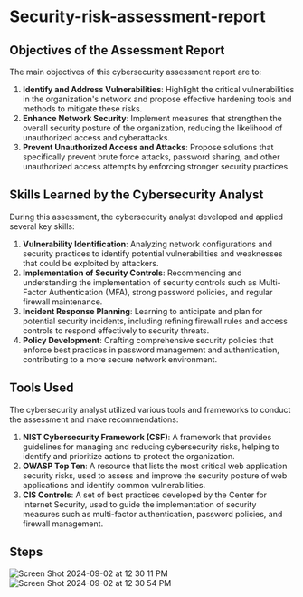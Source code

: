 # Security-risk-assessment-report

## Objectives of the Assessment Report

The main objectives of this cybersecurity assessment report are to:

1. **Identify and Address Vulnerabilities**: Highlight the critical vulnerabilities in the organization's network and propose effective hardening tools and methods to mitigate these risks.
2. **Enhance Network Security**: Implement measures that strengthen the overall security posture of the organization, reducing the likelihood of unauthorized access and cyberattacks.
3. **Prevent Unauthorized Access and Attacks**: Propose solutions that specifically prevent brute force attacks, password sharing, and other unauthorized access attempts by enforcing stronger security practices.

## Skills Learned by the Cybersecurity Analyst

During this assessment, the cybersecurity analyst developed and applied several key skills:

1. **Vulnerability Identification**: Analyzing network configurations and security practices to identify potential vulnerabilities and weaknesses that could be exploited by attackers.
2. **Implementation of Security Controls**: Recommending and understanding the implementation of security controls such as Multi-Factor Authentication (MFA), strong password policies, and regular firewall maintenance.
3. **Incident Response Planning**: Learning to anticipate and plan for potential security incidents, including refining firewall rules and access controls to respond effectively to security threats.
4. **Policy Development**: Crafting comprehensive security policies that enforce best practices in password management and authentication, contributing to a more secure network environment.

## Tools Used

The cybersecurity analyst utilized various tools and frameworks to conduct the assessment and make recommendations:

1. **NIST Cybersecurity Framework (CSF)**: A framework that provides guidelines for managing and reducing cybersecurity risks, helping to identify and prioritize actions to protect the organization.
2. **OWASP Top Ten**: A resource that lists the most critical web application security risks, used to assess and improve the security posture of web applications and identify common vulnerabilities.
3. **CIS Controls**: A set of best practices developed by the Center for Internet Security, used to guide the implementation of security measures such as multi-factor authentication, password policies, and firewall management.


## Steps
![Screen Shot 2024-09-02 at 12 30 11 PM](https://github.com/user-attachments/assets/92242d28-7de0-4d85-a4a2-69058c6adeaa)
![Screen Shot 2024-09-02 at 12 30 54 PM](https://github.com/user-attachments/assets/44b7f370-06fa-4521-9088-7f2231cfc536)

